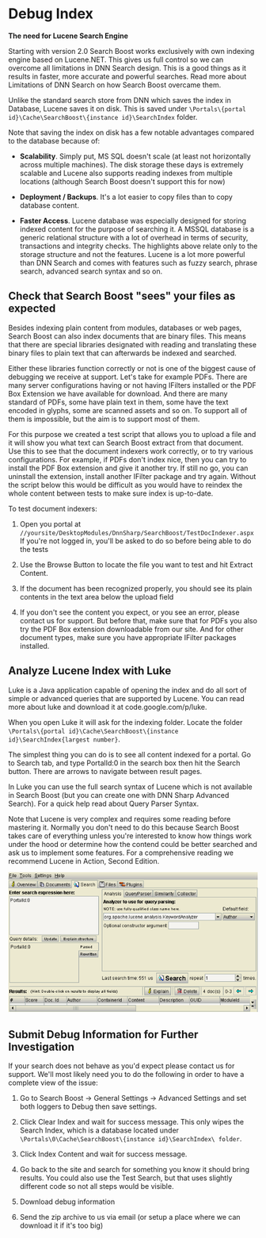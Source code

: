 # Debug Index

**The need for Lucene Search Engine**

Starting with version 2.0 Search Boost works exclusively with own indexing engine based on Lucene.NET. This gives us full control so we can overcome all limitations in DNN Search design. This is a good things as it results in faster, more accurate and powerful searches. Read more about Limitations of DNN Search on how Search Boost overcame them.

Unlike the standard search store from DNN which saves the index in Database, Lucene saves it on disk. This is saved under `\Portals\{portal id}\Cache\SearchBoost\{instance id}\SearchIndex` folder. 

Note that saving the index on disk has a few notable advantages compared to the database because of:
* **Scalability**. Simply put, MS SQL doesn't scale (at least not horizontally across multiple machines). The disk storage these days is extremely scalable and Lucene also supports reading indexes from multiple locations (although Search Boost doesn't support this for now)

* **Deployment / Backups**. It's a lot easier to copy files than to copy database content.

* **Faster Access**. Lucene database was especially designed for storing indexed content for the purpose of searching it. A MSSQL database is a generic relational structure with a lot of overhead in terms of security, transactions and integrity checks.
The highlights above relate only to the storage structure and not the features. Lucene is a lot more powerful than DNN Search and comes with features such as fuzzy search, phrase search, advanced search syntax and so on.

## Check that Search Boost "sees" your files as expected

Besides indexing plain content from modules, databases or web pages, Search Boost can also index documents that are binary files. This means that there are special libraries designated with reading and translating these binary files to plain text that can afterwards be indexed and searched.

Either these libraries function correctly or not is one of the biggest cause of debugging we receive at support. Let's take for example PDFs. There are many server configurations having or not having IFilters installed or the PDF Box Extension we have available for download. And there are many standard of PDFs, some have plain text in them, some have the text encoded in glyphs, some are scanned assets and so on. To support all of them is impossible, but the aim is to support most of them. 

For this purpose we created a test script that allows you to upload a file and it will show you what text can Search Boost extract from that document. Use this to see that the document indexers work correctly, or to try various configurations. For example, if PDFs don't index nice, then you can try to install the PDF Box extension and give it another try. If still no go, you can uninstall the extension, install another IFilter package and try again.  Without the script below this would be difficult as you would have to reindex the whole content between tests to make sure index is up-to-date.

To test document indexers:

1. Open you portal at `//yoursite/DesktopModules/DnnSharp/SearchBoost/TestDocIndexer.aspx`
If you're not logged in, you'll be asked to do so before being able to do the tests

2. Use the Browse Button to locate the file you want to test and hit Extract Content.

3. If the document has been recognized properly, you should see its plain contents in the text area below the upload field

4. If you don't see the content you expect, or you see an error, please contact us for support. But before that, make sure that for PDFs you also try the PDF Box extension downloadable from our site. And for other document types, make sure you have appropriate IFilter packages installed.

## Analyze Lucene Index with Luke

Luke is a Java application capable of opening the index and do all sort of simple or advanced queries that are supported by Lucene. You can read more about luke and download it at code.google.com/p/luke.

When you open Luke it will ask for the indexing folder. Locate the folder `\Portals\{portal id}\Cache\SearchBoost\{instance id}\SearchIndex{largest number}`.

The simplest thing you can do is to see all content indexed for a portal. Go to Search tab, and type PortalId:0 in the search box then hit the Search button. There are arrows to navigate between result pages.

In Luke you can use the full search syntax of Lucene which is not available in Search Boost (but you can create one with DNN Sharp Advanced Search).
For a quick help read about Query Parser Syntax.

Note that Lucene is very complex and requires some reading before mastering it. Normally you don't need to do this because Search Boost takes care of everything unless you're interested to know how things work under the hood or determine how the contend could be better searched and ask us to implement some features. For a comprehensive reading we recommend Lucene in Action, Second Edition.

![](/search-boost/developer/assets/dnn-search-debug-lucene-luke.png)

## Submit Debug Information for Further Investigation

If your search does not behave as you'd expect please contact us for support. We'll most likely need you to do the following in order to have a complete view of the issue:

  1. Go to Search Boost -> General Settings -> Advanced Settings  and set both loggers to Debug then save settings.

  2. Click Clear Index and wait for success message.
This only wipes the Search Index, which is a database located under `\Portals\0\Cache\SearchBoost\{instance id}\SearchIndex\ folder`.

  3. Click Index Content and wait for success message.

  4. Go back to the site and search for something you know it should bring results. You could also use the Test Search, but that uses slightly different code so not all steps would be visible.

  5. Download debug information
  6. Send the zip archive to us via email (or setup a place where we can download it if it's too big)
